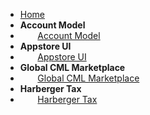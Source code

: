 - [Home](/)
- **Account Model**
- &nbsp;&nbsp;&nbsp;&nbsp;&nbsp;&nbsp; [Account Model](account-model/README.md)
- **Appstore UI**
- &nbsp;&nbsp;&nbsp;&nbsp;&nbsp;&nbsp; [Appstore UI](appstore_ui/README.md)
- **Global CML Marketplace**
- &nbsp;&nbsp;&nbsp;&nbsp;&nbsp;&nbsp; [Global CML Marketplace](Global_CML_trade_in_marketplace/README.md)
- **Harberger Tax**
- &nbsp;&nbsp;&nbsp;&nbsp;&nbsp;&nbsp; [Harberger Tax](harberger_tax/README.md)





